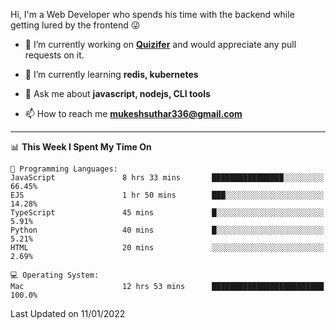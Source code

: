 Hi, I'm a Web Developer who spends his time with the backend while getting lured by the frontend 😜

- 🔭 I’m currently working on **[Quizifer](https://github.com/SutharMukesh/Quizifer/)** and would appreciate any pull requests on it.

- 🌱 I’m currently learning **redis, kubernetes**

- 💬 Ask me about **javascript, nodejs, CLI tools**

- 📫 How to reach me **mukeshsuthar336@gmail.com**

---
<!--START_SECTION:waka-->
📊 **This Week I Spent My Time On** 

```text
💬 Programming Languages: 
JavaScript               8 hrs 33 mins       ████████████████░░░░░░░░░   66.45% 
EJS                      1 hr 50 mins        ███░░░░░░░░░░░░░░░░░░░░░░   14.28% 
TypeScript               45 mins             █░░░░░░░░░░░░░░░░░░░░░░░░   5.91% 
Python                   40 mins             █░░░░░░░░░░░░░░░░░░░░░░░░   5.21% 
HTML                     20 mins             ░░░░░░░░░░░░░░░░░░░░░░░░░   2.69%

💻 Operating System: 
Mac                      12 hrs 53 mins      █████████████████████████   100.0%

```


 Last Updated on 11/01/2022
<!--END_SECTION:waka-->

